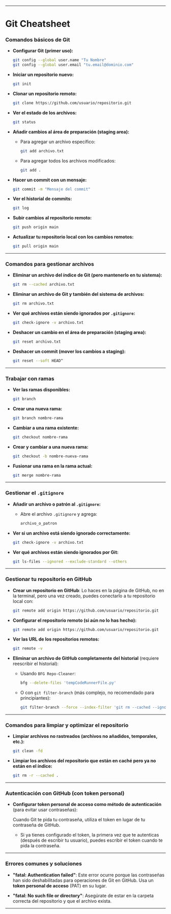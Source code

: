 

---
# Git Cheatsheet

### **Comandos básicos de Git**

- **Configurar Git (primer uso):**
  ```bash
  git config --global user.name "Tu Nombre"
  git config --global user.email "tu.email@dominio.com"
  ```

- **Iniciar un repositorio nuevo:**
  ```bash
  git init
  ```

- **Clonar un repositorio remoto:**
  ```bash
  git clone https://github.com/usuario/repositorio.git
  ```

- **Ver el estado de los archivos:**
  ```bash
  git status
  ```

- **Añadir cambios al área de preparación (staging area):**
  - Para agregar un archivo específico:
    ```bash
    git add archivo.txt
    ```
  - Para agregar todos los archivos modificados:
    ```bash
    git add .
    ```

- **Hacer un commit con un mensaje:**
  ```bash
  git commit -m "Mensaje del commit"
  ```

- **Ver el historial de commits:**
  ```bash
  git log
  ```

- **Subir cambios al repositorio remoto:**
  ```bash
  git push origin main
  ```

- **Actualizar tu repositorio local con los cambios remotos:**
  ```bash
  git pull origin main
  ```

---

### **Comandos para gestionar archivos**

- **Eliminar un archivo del índice de Git (pero mantenerlo en tu sistema):**
  ```bash
  git rm --cached archivo.txt
  ```

- **Eliminar un archivo de Git y también del sistema de archivos:**
  ```bash
  git rm archivo.txt
  ```

- **Ver qué archivos están siendo ignorados por `.gitignore`:**
  ```bash
  git check-ignore -v archivo.txt
  ```

- **Deshacer un cambio en el área de preparación (staging area):**
  ```bash
  git reset archivo.txt
  ```

- **Deshacer un commit (mover los cambios a staging):**
  ```bash
  git reset --soft HEAD^
  ```

---

### **Trabajar con ramas**

- **Ver las ramas disponibles:**
  ```bash
  git branch
  ```

- **Crear una nueva rama:**
  ```bash
  git branch nombre-rama
  ```

- **Cambiar a una rama existente:**
  ```bash
  git checkout nombre-rama
  ```

- **Crear y cambiar a una nueva rama:**
  ```bash
  git checkout -b nombre-nueva-rama
  ```

- **Fusionar una rama en la rama actual:**
  ```bash
  git merge nombre-rama
  ```

---

### **Gestionar el `.gitignore`**

- **Añadir un archivo o patrón al `.gitignore`:**
  - Abre el archivo `.gitignore` y agrega:
    ```txt
    archivo_o_patron
    ```

- **Ver si un archivo está siendo ignorado correctamente:**
  ```bash
  git check-ignore -v archivo.txt
  ```

- **Ver qué archivos están siendo ignorados por Git:**
  ```bash
  git ls-files --ignored --exclude-standard --others
  ```

---

### **Gestionar tu repositorio en GitHub**

- **Crear un repositorio en GitHub**: Lo haces en la página de GitHub, no en la terminal, pero una vez creado, puedes conectarlo a tu repositorio local con:
  ```bash
  git remote add origin https://github.com/usuario/repositorio.git
  ```

- **Configurar el repositorio remoto (si aún no lo has hecho):**
  ```bash
  git remote add origin https://github.com/usuario/repositorio.git
  ```

- **Ver las URL de los repositorios remotos:**
  ```bash
  git remote -v
  ```

- **Eliminar un archivo de GitHub completamente del historial** (requiere reescribir el historial):
  - Usando `BFG Repo-Cleaner`:
    ```bash
    bfg --delete-files 'tempCodeRunnerFile.py'
    ```
  - O con `git filter-branch` (más complejo, no recomendado para principiantes):
    ```bash
    git filter-branch --force --index-filter 'git rm --cached --ignore-unmatch tempCodeRunnerFile.py' --prune-empty --tag-name-filter cat -- --all
    ```

---

### **Comandos para limpiar y optimizar el repositorio**

- **Limpiar archivos no rastreados (archivos no añadidos, temporales, etc.):**
  ```bash
  git clean -fd
  ```

- **Limpiar los archivos del repositorio que están en caché pero ya no están en el índice:**
  ```bash
  git rm -r --cached .
  ```

---

### **Autenticación con GitHub (con token personal)**

- **Configurar token personal de acceso como método de autenticación** (para evitar usar contraseñas):

  Cuando Git te pida tu contraseña, utiliza el token en lugar de tu contraseña de GitHub.

  - Si ya tienes configurado el token, la primera vez que te autenticas (después de escribir tu usuario), puedes escribir el token cuando te pida la contraseña.

---

### **Errores comunes y soluciones**

- **"fatal: Authentication failed"**: Este error ocurre porque las contraseñas han sido deshabilitadas para operaciones de Git en GitHub. Usa un **token personal de acceso** (PAT) en su lugar.

- **"fatal: No such file or directory"**: Asegúrate de estar en la carpeta correcta del repositorio y que el archivo exista.

---
